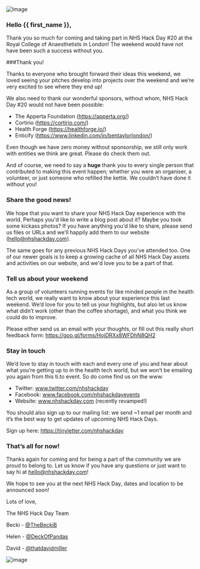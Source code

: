 ![Image](http://nhshackday.com/assets/branding/banner_grey_lime_url.png)


### Hello {{ first_name }},

Thank you so much for coming and taking part in NHS Hack Day #20 at the Royal College of Anaesthetists in London! The weekend would have not have been such a success without you.

###Thank you!

Thanks to everyone who brought forward their ideas this weekend, we loved seeing your pitches develop into projects over the weekend and we’re very excited to see where they end up! 

We also need to thank our wonderful sponsors, without whom, NHS Hack Day #20 would not have been possible:

* The Apperta Foundation (https://apperta.org/) 
* Cortirio (https://cortirio.com/) 
* Health Forge (https://healthforge.io/) 
* Enticify (https://www.linkedin.com/in/bentaylorlondon/)

Even though we have zero money without sponsorship, we still only work with entities we think are great. Please do check them out.

And of course, we need to say a **huge** thank you to every single person that contributed to making this event happen; whether you were an organiser, a volunteer, or just someone who refilled the kettle. We couldn’t have done it without you!

### Share the good news!

We hope that you want to share your NHS Hack Day experience with the world. Perhaps you'd like to write a blog post about it? Maybe you took some kickass photos? If you have anything you'd like to share, please send us files or URLs and we'll happily add them to our website (hello@nhshackday.com).

The same goes for any previous NHS Hack Days you’ve attended too. One of our newer goals is to keep a growing cache of all NHS Hack Day assets and activities on our website, and we'd love you to be a part of that.

### Tell us about your weekend

As a group of volunteers running events for like minded people in the health tech world, we really want to know about your experience this last weekend. We’d love for you to tell us your highlights, but also let us know what didn’t work (other than the coffee shortage), and what you think we could do to improve.

Please either send us an email with your thoughts, or fill out this really short feedback form: https://goo.gl/forms/HojDRXx8WFDhN8QH2

### Stay in touch

We’d love to stay in touch with each and every one of you and hear about what you’re getting up to in the health tech world, but we won’t be emailing you again from this ti.to event. So do come find us on the www:

*  Twitter: www.twitter.com/nhshackday
* Facebook: www.facebook.com/nhshackdayevents
* Website: www.nhshackday.com (recently revamped!)

You should also sign up to our mailing list: we send ~1 email per month and it’s the best way to get updates of upcoming NHS Hack Days.

Sign up here: https://tinyletter.com/nhshackday

### That’s all for now!

Thanks again for coming and for being a part of the community we are proud to belong to. Let us know if you have any questions or just want to say hi at hello@nhshackday.com!

We hope to see you at the next NHS Hack Day, dates and location to be announced soon!

Lots of love, 

The NHS Hack Day Team

Becki - [@TheBeckiB](https://twitter.com/thebeckib)

Helen - [@DeckOfPandas](https://twitter.com/deckofpandas)

David - [@thatdavidmiller](https://twitter.com/thatdavidmiller)

![image](http://nhshackday.com/assets/branding/with-love.png)



